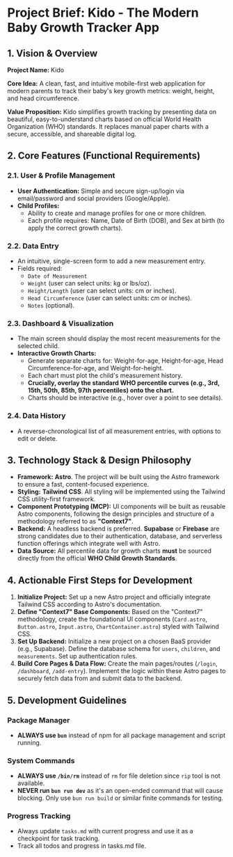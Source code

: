 # Project Brief: Kido - The Modern Baby Growth Tracker App

## 1. Vision & Overview

**Project Name:** Kido

**Core Idea:** A clean, fast, and intuitive mobile-first web application for modern parents to track their baby's key growth metrics: weight, height, and head circumference.

**Value Proposition:** Kido simplifies growth tracking by presenting data on beautiful, easy-to-understand charts based on official World Health Organization (WHO) standards. It replaces manual paper charts with a secure, accessible, and shareable digital log.

## 2. Core Features (Functional Requirements)

### 2.1. User & Profile Management
- **User Authentication:** Simple and secure sign-up/login via email/password and social providers (Google/Apple).
- **Child Profiles:**
    - Ability to create and manage profiles for one or more children.
    - Each profile requires: Name, Date of Birth (DOB), and Sex at birth (to apply the correct growth charts).

### 2.2. Data Entry
- An intuitive, single-screen form to add a new measurement entry.
- Fields required:
    - `Date of Measurement`
    - `Weight` (user can select units: kg or lbs/oz).
    - `Height/Length` (user can select units: cm or inches).
    - `Head Circumference` (user can select units: cm or inches).
    - `Notes` (optional).

### 2.3. Dashboard & Visualization
- The main screen should display the most recent measurements for the selected child.
- **Interactive Growth Charts:**
    - Generate separate charts for: Weight-for-age, Height-for-age, Head Circumference-for-age, and Weight-for-height.
    - Each chart must plot the child's measurement history.
    - **Crucially, overlay the standard WHO percentile curves (e.g., 3rd, 15th, 50th, 85th, 97th percentiles) onto the chart.**
    - Charts should be interactive (e.g., hover over a point to see details).

### 2.4. Data History
- A reverse-chronological list of all measurement entries, with options to edit or delete.

## 3. Technology Stack & Design Philosophy

- **Framework:** **Astro**. The project will be built using the Astro framework to ensure a fast, content-focused experience.
- **Styling:** **Tailwind CSS**. All styling will be implemented using the Tailwind CSS utility-first framework.
- **Component Prototyping (MCP):** UI components will be built as reusable Astro components, following the design principles and structure of a methodology referred to as **"Context7"**.
- **Backend:** A headless backend is preferred. **Supabase** or **Firebase** are strong candidates due to their authentication, database, and serverless function offerings which integrate well with Astro.
- **Data Source:** All percentile data for growth charts **must** be sourced directly from the official **WHO Child Growth Standards**.

## 4. Actionable First Steps for Development

1.  **Initialize Project:** Set up a new Astro project and officially integrate Tailwind CSS according to Astro's documentation.
2.  **Define "Context7" Base Components:** Based on the "Context7" methodology, create the foundational UI components (`Card.astro`, `Button.astro`, `Input.astro`, `ChartContainer.astro`) styled with Tailwind CSS.
3.  **Set Up Backend:** Initialize a new project on a chosen BaaS provider (e.g., Supabase). Define the database schema for `users`, `children`, and `measurements`. Set up authentication rules.
4.  **Build Core Pages & Data Flow:** Create the main pages/routes (`/login`, `/dashboard`, `/add-entry`). Implement the logic within these Astro pages to securely fetch data from and submit data to the backend.

## 5. Development Guidelines

### Package Manager
- **ALWAYS use `bun`** instead of npm for all package management and script running.

### System Commands
- **ALWAYS use `/bin/rm`** instead of `rm` for file deletion since `rip` tool is not available.
- **NEVER run `bun run dev`** as it's an open-ended command that will cause blocking. Only use `bun run build` or similar finite commands for testing.

### Progress Tracking
- Always update `tasks.md` with current progress and use it as a checkpoint for task tracking.
- Track all todos and progress in tasks.md file.
